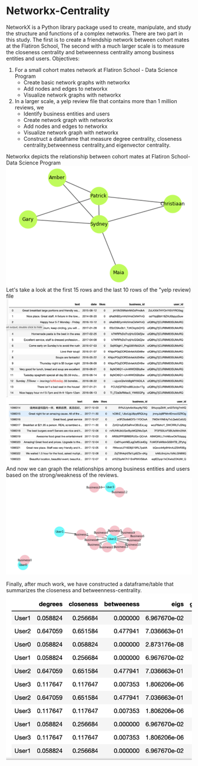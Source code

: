 # Networkx-Centrality
NetworkX is a Python library package used to create, manipulate, and study the structure and functions of a complex networks. There are two part in this study. The first is to create a friendship network between cohort mates at the Flatiron School, The second with a much larger scale is to measure the closeness centrality and betweenness centrality among business entities and users. 
Objectives:
  1. For a small cohort mates network at Flatiron School - Data Science Program
       * Create basic network graphs with networkx
       *  Add nodes and edges to networkx 
       *  Visualize network graphs with networkx
  2. In a larger scale, a yelp review file that contains more than 1 million reviews, we
       * Identify business entities and users
       * Create network graph with networkx
       * Add nodes and edges to networkx
       * Visualize network graph with networkx
       * Construct a dataframe that measure degree centrality, closeness centrality,betweenness centrality,and eigenvector              centrality.
    
 Networkx depicts the relationship between cohort mates at Flatiron School- Data Science Program
    ![](Images/Cohort_Mates_Relationship.png)
 Let's take a look at the first 15 rows and the last 10 rows of the "yelp review) file
    ![](Images/first_15_rows.png)
    ![](Images/last_10_rows.png)
 And now we can graph the relationships among business entities and users based on the strong/weakness of the reviews.
    ![](Images/business_users_relationships.png)
    
  Finally, after much work, we have constructed a dataframe/table that summarizes the closeness and betweenness-centrality.
    ![](Images/Users_closeness_measurements.png) 
 
    
